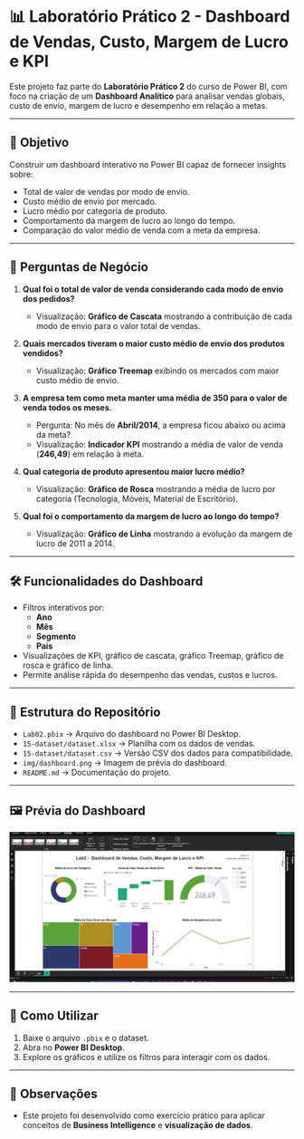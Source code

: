 # 📊 Laboratório Prático 2 - Dashboard de Vendas, Custo, Margem de Lucro e KPI

Este projeto faz parte do **Laboratório Prático 2** do curso de Power BI, com foco na criação de um **Dashboard Analítico** para analisar vendas globais, custo de envio, margem de lucro e desempenho em relação a metas.

---

## 🎯 Objetivo
Construir um dashboard interativo no Power BI capaz de fornecer insights sobre:  
- Total de valor de vendas por modo de envio.  
- Custo médio de envio por mercado.  
- Lucro médio por categoria de produto.  
- Comportamento da margem de lucro ao longo do tempo.  
- Comparação do valor médio de venda com a meta da empresa.

---

## 📝 Perguntas de Negócio

1. **Qual foi o total de valor de venda considerando cada modo de envio dos pedidos?**  
   - Visualização: **Gráfico de Cascata** mostrando a contribuição de cada modo de envio para o valor total de vendas.

2. **Quais mercados tiveram o maior custo médio de envio dos produtos vendidos?**  
   - Visualização: **Gráfico Treemap** exibindo os mercados com maior custo médio de envio.

3. **A empresa tem como meta manter uma média de 350 para o valor de venda todos os meses.**  
   - Pergunta: No mês de **Abril/2014**, a empresa ficou abaixo ou acima da meta?  
   - Visualização: **Indicador KPI** mostrando a média de valor de venda (**246,49**) em relação à meta.

4. **Qual categoria de produto apresentou maior lucro médio?**  
   - Visualização: **Gráfico de Rosca** mostrando a média de lucro por categoria (Tecnologia, Móveis, Material de Escritório).  

5. **Qual foi o comportamento da margem de lucro ao longo do tempo?**  
   - Visualização: **Gráfico de Linha** mostrando a evolução da margem de lucro de 2011 a 2014.

---

## 🛠️ Funcionalidades do Dashboard
- Filtros interativos por:
  - **Ano**
  - **Mês**
  - **Segmento**
  - **País**
- Visualizações de KPI, gráfico de cascata, gráfico Treemap, gráfico de rosca e gráfico de linha.  
- Permite análise rápida do desempenho das vendas, custos e lucros.

---

## 📂 Estrutura do Repositório
- `Lab02.pbix` → Arquivo do dashboard no Power BI Desktop.  
- `15-dataset/dataset.xlsx` → Planilha com os dados de vendas.  
- `15-dataset/dataset.csv` → Versão CSV dos dados para compatibilidade.  
- `img/dashboard.png` → Imagem de prévia do dashboard.  
- `README.md` → Documentação do projeto.  

---

## 🖼️ Prévia do Dashboard

![Dashboard de Vendas, Custo, Margem de Lucro e KPI](img/dashboard.png)

---

## 🚀 Como Utilizar
1. Baixe o arquivo `.pbix` e o dataset.  
2. Abra no **Power BI Desktop**.  
3. Explore os gráficos e utilize os filtros para interagir com os dados.  

---

## 📌 Observações
- Este projeto foi desenvolvido como exercício prático para aplicar conceitos de **Business Intelligence** e **visualização de dados**.  

